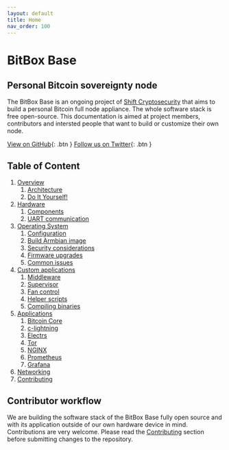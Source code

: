 ```yaml
---
layout: default
title: Home
nav_order: 100
---
```

# BitBox Base

## Personal Bitcoin sovereignty node

The BitBox Base is an ongoing project of [Shift Cryptosecurity](https://shiftcrypto.ch/) that aims to build a personal Bitcoin full node appliance.
The whole software stack is free open-source.
This documentation is aimed at project members, contributors and intersted people that want to build or customize their own node.

[View on GitHub](https://github.com/digitalbitbox/bitbox-base){: .btn } [Follow us on Twitter](https://twitter.com/ShiftCryptoHQ){: .btn }

## Table of Content

1. [Overview](overview/)
   1. [Architecture](overview/architecture.md)
   2. [Do It Yourself!](overview/diy.md)
2. [Hardware](hardware/)
   1. [Components](hardware/components.md)
   2. [UART communication](hardware/uart-communication.md)
3. [Operating System](os/)
   1. [Configuration](os/configuration.md)
   2. [Build Armbian image](os/armbian-build.md)
   3. [Security considerations](os/security.md)
   4. [Firmware upgrades](os/upgrade.md)
   5. [Common issues](os/os-faq.md)
4. [Custom applications](customapps/)
   1. [Middleware](customapps/bbbmiddleware.md)
   2. [Supervisor](customapps/bbbsupervisor.md)
   3. [Fan control](customapps/bbbfancontrol.md)
   4. [Helper scripts](customapps/helper-scripts.md)
   5. [Compiling binaries](customapps/go-build.md)
5. [Applications](applications/)
   1. [Bitcoin Core](applications/bitcoin-core.md)
   2. [c-lightning](applications/c-lightning.md)
   3. [Electrs](applications/electrs.md)
   4. [Tor](applications/tor.md)
   5. [NGINX](applications/nginx.md)
   6. [Prometheus](applications/prometheus.md)
   7. [Grafana](applications/grafana.md)
6. [Networking](networking/)
7. [Contributing](contributing/)

## Contributor workflow

We are building the software stack of the BitBox Base fully open source and with its application outside of our own hardware device in mind. Contributions are very welcome. Please read the [Contributing](contributing.md) section before submitting changes to the repository.

